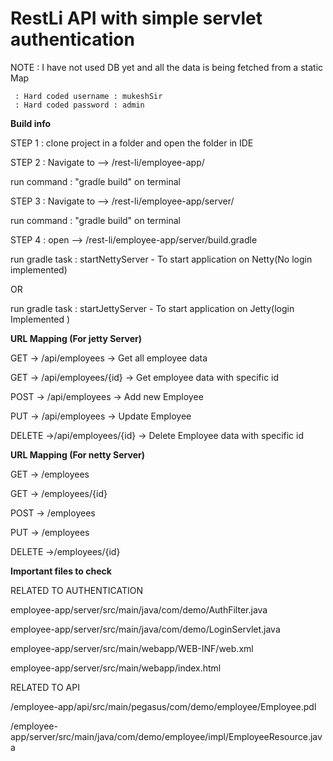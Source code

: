 # RestLi API with simple servlet authentication

NOTE : I have not used DB yet and all the data is being fetched from a static Map

     : Hard coded username : mukeshSir
     : Hard coded password : admin



**Build info**

STEP 1 : clone project in a folder and open the folder in IDE

STEP 2 : Navigate to --> /rest-li/employee-app/

run command : "gradle build" on terminal

STEP 3 : Navigate to --> /rest-li/employee-app/server/

run command : "gradle build" on terminal

STEP 4 : open --> /rest-li/employee-app/server/build.gradle

run gradle task : startNettyServer - To start application on Netty(No login implemented)

OR

run gradle task : startJettyServer - To start application on Jetty(login Implemented )





**URL Mapping (For jetty Server)**

GET -> /api/employees -> Get all employee data

GET -> /api/employees/{id} -> Get employee data with specific id 

POST -> /api/employees -> Add new Employee

PUT -> /api/employees -> Update Employee

DELETE ->/api/employees/{id} -> Delete Employee data with specific id


**URL Mapping (For netty Server)**

GET -> /employees 

GET -> /employees/{id} 

POST -> /employees 

PUT -> /employees 

DELETE ->/employees/{id} 

**Important files to check**

RELATED TO AUTHENTICATION

employee-app/server/src/main/java/com/demo/AuthFilter.java

employee-app/server/src/main/java/com/demo/LoginServlet.java

employee-app/server/src/main/webapp/WEB-INF/web.xml

employee-app/server/src/main/webapp/index.html

RELATED TO API

/employee-app/api/src/main/pegasus/com/demo/employee/Employee.pdl

/employee-app/server/src/main/java/com/demo/employee/impl/EmployeeResource.java

